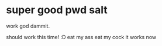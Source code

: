 # super good pwd salt
work god dammit.

should work this time! :D
eat my ass
eat my cock
it works now
